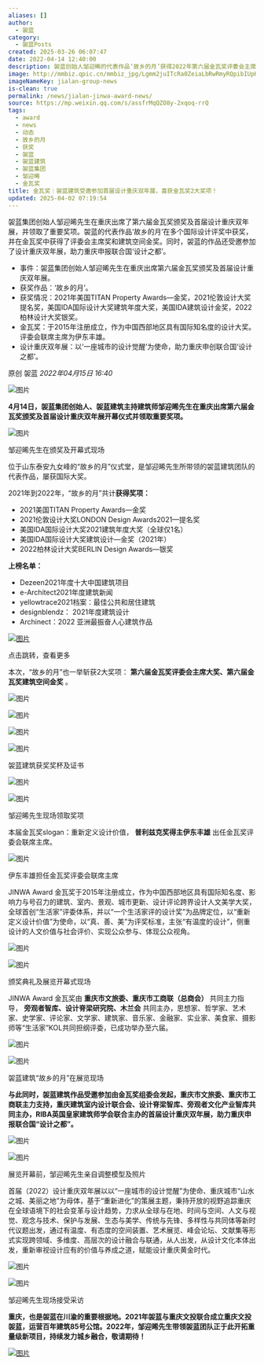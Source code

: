 ```yaml
---
aliases: []
author:
  - 袈蓝
category:
  - 袈蓝Posts
created: 2025-03-26 06:07:47
date: 2022-04-14 12:40:00
description: 袈蓝创始人邹迎晞的代表作品‘故乡的月’获得2022年第六届金瓦奖评委会主席奖和建筑空间金奖。
image: http://mmbiz.qpic.cn/mmbiz_jpg/Lgmm2juITcRa0ZeiaLbRwRmyRQpibIUpHY3mmlf8FIy2Ek01Z0HKtiaiaic9kvyfQhxiadia9NFEWdvXvKRibMFibNTjJqw/0?wx_fmt=jpeg
imageNameKey: jialan-group-news
is-clean: true
permalink: /news/jialan-jinwa-award-news/
source: https://mp.weixin.qq.com/s/assfrMqQZO8y-2xqoq-rrQ
tags:
  - award
  - news
  - 动态
  - 故乡的月
  - 获奖
  - 袈蓝
  - 袈蓝建筑
  - 袈蓝集团
  - 邹迎晞
  - 金瓦奖
title: 金瓦奖︱袈蓝建筑受邀参加首届设计重庆双年展，喜获金瓦奖2大奖项！
updated: 2025-04-02 07:19:54
---
```


袈蓝集团创始人邹迎晞先生在重庆出席了第六届金瓦奖颁奖及首届设计重庆双年展，并领取了重要奖项。袈蓝的代表作品‘故乡的月’在多个国际设计评奖中获奖，并在金瓦奖中获得了评委会主席奖和建筑空间金奖。同时，袈蓝的作品还受邀参加了设计重庆双年展，助力重庆申报联合国‘设计之都’。
<!--more-->
- 事件：袈蓝集团创始人邹迎晞先生在重庆出席第六届金瓦奖颁奖及首届设计重庆双年展。
- 获奖作品：‘故乡的月’。
- 获奖情况：2021年美国TITAN Property Awards—金奖，2021伦敦设计大奖提名奖，美国IDA国际设计大奖建筑年度大奖，美国IDA建筑设计金奖，2022柏林设计大奖银奖。
- 金瓦奖：于2015年注册成立，作为中国西部地区具有国际知名度的设计大奖。评委会联席主席为伊东丰雄。
- 设计重庆双年展：以‘一座城市的设计觉醒’为使命，助力重庆申创联合国‘设计之都’。


原创 袈蓝 *2022年04月15日 16:40*

![图片](https://mmbiz.qpic.cn/mmbiz_jpg/Lgmm2juITcRa0ZeiaLbRwRmyRQpibIUpHYJdXciar62qnFVLE2s83xezHDtsM6uszeEIPjYnHiaibKVd1d6AlMu18Zw/640?wx_fmt=jpeg&tp=webp&wxfrom=5&wx_lazy=1&wx_co=1)

  

**4月14日，袈蓝集团创始人、袈蓝建筑主持建筑师邹迎晞先生在重庆出席第六届金瓦奖颁奖及首届设计重庆双年展开幕仪式并领取重要奖项。**

  

![图片](https://mmbiz.qpic.cn/mmbiz_jpg/Lgmm2juITcRa0ZeiaLbRwRmyRQpibIUpHYoYL5z7xQ60IZtbyDEiaLG0lW8RwswWsibcR0w2jk8AoeCoqXBQt5rBEg/640?wx_fmt=jpeg&tp=webp&wxfrom=5&wx_lazy=1&wx_co=1)

邹迎晞先生在颁奖及开幕式现场  

  

位于山东泰安九女峰的“故乡的月”仪式堂，是邹迎晞先生所带领的袈蓝建筑团队的代表作品，屡获国际大奖。

  

2021年到2022年，“故乡的月”共计**获得奖项：**

- 2021美国TITAN Property Awards—金奖
- 2021伦敦设计大奖LONDON Design Awards2021—提名奖
- 美国IDA国际设计大奖2021建筑年度大奖（全球仅1名）
- 美国IDA国际设计大奖建筑设计—金奖（2021年）
- 2022柏林设计大奖BERLIN Design Awards—银奖

  

**上榜名单：**

- Dezeen2021年度十大中国建筑项目
- e-Architect2021年度建筑新闻
- yellowtrace2021档案：最佳公共和居住建筑
- designblendz： 2021年度建筑设计
- Archinect：2022 亚洲最振奋人心建筑作品



[![图片](https://mmbiz.qpic.cn/mmbiz_jpg/Lgmm2juITcRa0ZeiaLbRwRmyRQpibIUpHYibHlfM13rtoOXicUcuT4pbugfnecppF1991ROBRsV1oQf6by1SwsnUUw/640?wx_fmt=jpeg&tp=webp&wxfrom=5&wx_lazy=1&wx_co=1)](http://mp.weixin.qq.com/s?__biz=MzIyNTgxNTM4OQ==&mid=2247501077&idx=1&sn=460f013e929817050b5991ff02b1e9a4&chksm=e87b7b27df0cf2316f46d0a4da2fd9fe504a23378f9cbbde1ebd253fc359a10413fb6c2f526c&scene=21#wechat_redirect)

点击跳转，查看更多  

  

本次，“故乡的月”也一举斩获2大奖项： **第六届金瓦奖评委会主席大奖、第六届金瓦奖建筑空间金奖** 。  

  

![图片](https://mmbiz.qpic.cn/mmbiz_jpg/Lgmm2juITcRa0ZeiaLbRwRmyRQpibIUpHYf655cyPhls3qhAuAJKAAQlQtYoNxOrLUahAeVlhGeoTFOF1XdzRvTw/640?wx_fmt=jpeg&tp=webp&wxfrom=5&wx_lazy=1&wx_co=1)

![图片](https://mmbiz.qpic.cn/mmbiz_jpg/Lgmm2juITcRa0ZeiaLbRwRmyRQpibIUpHYf1MD3oCSnCEWfianvMBDibWCXgkVvYoDPT9aouqPSwAdOq7h0HdPE8LA/640?wx_fmt=jpeg&tp=webp&wxfrom=5&wx_lazy=1&wx_co=1)

![图片](https://mmbiz.qpic.cn/mmbiz_png/Lgmm2juITcRa0ZeiaLbRwRmyRQpibIUpHY5mfVnkrZTOu9icBDib8mo8pDBFibpKAXJFYst7RRmb8pWu9JYR2S6iawSQ/640?wx_fmt=png&tp=webp&wxfrom=5&wx_lazy=1&wx_co=1)

![图片](https://mmbiz.qpic.cn/mmbiz_png/Lgmm2juITcRa0ZeiaLbRwRmyRQpibIUpHYqZUFRHCPpWLXwpLYtpOyysZQiccFzQ56na32RvIxibuOQbppzdBd8BYQ/640?wx_fmt=png&tp=webp&wxfrom=5&wx_lazy=1&wx_co=1)

袈蓝建筑获奖奖杯及证书

![图片](https://mmbiz.qpic.cn/mmbiz_jpg/Lgmm2juITcRa0ZeiaLbRwRmyRQpibIUpHYrg9zc2ag16KzSF4JcMc9ozcxltufz55n3LVD0JpzAVrbzBibOXJE0XA/640?wx_fmt=jpeg&tp=webp&wxfrom=5&wx_lazy=1&wx_co=1)

![图片](https://mmbiz.qpic.cn/mmbiz_jpg/Lgmm2juITcRa0ZeiaLbRwRmyRQpibIUpHYhvj9JDRQXicYVVgHp85w1rxJt9fCVXvfly55CjQVh9xyic1mPZjuSnJg/640?wx_fmt=jpeg&tp=webp&wxfrom=5&wx_lazy=1&wx_co=1)

邹迎晞先生现场领取奖项  

  

本届金瓦奖slogan：重新定义设计价值， **普利兹克奖得主伊东丰雄** 出任金瓦奖评委会联席主席。

  

![图片](https://mmbiz.qpic.cn/mmbiz_jpg/Lgmm2juITcRa0ZeiaLbRwRmyRQpibIUpHYKn8TMhyCN6BsZ7iaebCs8y4Q6LmFNzZDUkD7Ye15fCxTnPIvUHumK1g/640?wx_fmt=jpeg&tp=webp&wxfrom=5&wx_lazy=1&wx_co=1)

伊东丰雄担任金瓦奖评委会联席主席  

  

JINWA Award 金瓦奖于2015年注册成立，作为中国西部地区具有国际知名度、影响力与号召力的建筑、室内、景观、城市更新、设计评论跨界设计人文美学大奖，全球首创“生活家”评委体系，并以“一个生活家评的设计奖”为品牌定位，以“重新定义设计价值”为使命，以“真、善、美”为评奖标准，主张“有温度的设计”，侧重设计的人文价值与社会评价、实现公众参与、体现公众视角。

  

![图片](https://mmbiz.qpic.cn/mmbiz_jpg/Lgmm2juITcRa0ZeiaLbRwRmyRQpibIUpHYtX3gToRgmXPcKy3UNBoaQY5m6WG3KpUxWrxcxPpfdIEtw1zd1hko0w/640?wx_fmt=jpeg&tp=webp&wxfrom=5&wx_lazy=1&wx_co=1)

![图片](https://mmbiz.qpic.cn/mmbiz_jpg/Lgmm2juITcRa0ZeiaLbRwRmyRQpibIUpHYAloicxMDJwxibkn9FKgGr2IA1gibjkDJMncICyAA2o1YzGnERAnJB35fQ/640?wx_fmt=jpeg&tp=webp&wxfrom=5&wx_lazy=1&wx_co=1)

颁奖典礼及展览开幕式现场  

  

JINWA Award 金瓦奖由 **重庆市文旅委、重庆市工商联（总商会）** 共同主力指导， **旁观者智库、设计脊梁研究院、木兰会** 共同主办，思想家、哲学家、艺术家、史学家、评论家、文学家、建筑家、音乐家、金融家、实业家、美食家、摄影师等“生活家”KOL共同担纲评委，已成功举办至六届。  


![图片](https://mmbiz.qpic.cn/mmbiz_jpg/Lgmm2juITcRa0ZeiaLbRwRmyRQpibIUpHYL549XibicVGxUibrQ34uvMdszKvjldMoibt3N1LahneKjXBNwZ0yjeCUPQ/640?wx_fmt=jpeg&tp=webp&wxfrom=5&wx_lazy=1&wx_co=1)

![图片](https://mmbiz.qpic.cn/mmbiz_jpg/Lgmm2juITcRa0ZeiaLbRwRmyRQpibIUpHYhKOD3fsU7cTuQPhdjmusLDMdtialKrVDKgVKmqfpnImA2vn54sWJ4qw/640?wx_fmt=jpeg&tp=webp&wxfrom=5&wx_lazy=1&wx_co=1)

袈蓝建筑“故乡的月”在展览现场

  

**与此同时，袈蓝建筑作品受邀参加由金瓦奖组委会发起，重庆市文旅委、重庆市工商联主力支持，重庆建筑室内设计联合会、设计脊梁智库、旁观者文化产业智库共同主办，RIBA英国皇家建筑师学会联合主办的首届设计重庆双年展，助力重庆申报联合国“设计之都”。**

  

![图片](https://mmbiz.qpic.cn/mmbiz_jpg/Lgmm2juITcRa0ZeiaLbRwRmyRQpibIUpHYex3jnvEp50nkGOER2aOEmrVqtnH8HxM9u7zelfnolQvNoLiceqOmmmw/640?wx_fmt=jpeg&tp=webp&wxfrom=5&wx_lazy=1&wx_co=1)

![图片](https://mmbiz.qpic.cn/mmbiz_jpg/Lgmm2juITcRa0ZeiaLbRwRmyRQpibIUpHYkkd9UKulpDibuibbIhBnxo2via3e9d0urKKzsnAd840oS5H5uQhKYJGMw/640?wx_fmt=jpeg&tp=webp&wxfrom=5&wx_lazy=1&wx_co=1)

展览开幕前，邹迎晞先生亲自调整模型及照片  

  

首届（2022）设计重庆双年展以以“一座城市的设计觉醒”为使命、重庆城市“山水之城、美丽之地”为母体，基于“重新进化”的策展主题，秉持开放的视野追踪重庆在全球语境下的社会变革与设计趋势，力求从全球与在地、时间与空间、人文与视觉、观念与技术、保护与发展、生态与美学、传统与先锋、多样性与共同体等新时代议题出发，通过有温度、有态度的空间装置、艺术展览、峰会论坛、文献集等形式实现跨领域、多维度、高层次的设计融合与联通，从人出发，从设计文化本体出发，重新审视设计应有的价值与养成之道，赋能设计重庆黄金时代。

  

![图片](https://mmbiz.qpic.cn/mmbiz_jpg/Lgmm2juITcRa0ZeiaLbRwRmyRQpibIUpHYEas7sULZ6gXjhlbFWQicicFpcfiaOg2eNz0aHHz4AXFS7AhSTe3jsw3yQ/640?wx_fmt=jpeg&tp=webp&wxfrom=5&wx_lazy=1&wx_co=1)

![图片](https://mmbiz.qpic.cn/mmbiz_jpg/Lgmm2juITcRa0ZeiaLbRwRmyRQpibIUpHYo4QjMfjOpBj29AElWlGaSfyfv8bBTfL8tBjPGac8ZBcwwH28RzHmUg/640?wx_fmt=jpeg&tp=webp&wxfrom=5&wx_lazy=1&wx_co=1)

邹迎晞先生现场接受采访  

  

**重庆，也是袈蓝在川渝的重要根据地。2021年袈蓝与重庆文投联合成立重庆文投袈蓝，运营百年建筑85号公馆。2022年，邹迎晞先生带领袈蓝团队正于此开拓重量级新项目，持续发力城乡融合，敬请期待！**

  

[![图片](https://mmbiz.qpic.cn/mmbiz_jpg/Lgmm2juITcRa0ZeiaLbRwRmyRQpibIUpHYPAgFRucpZV9DaMU02oicKOc8R4EicXDd4utQyfdOotkt98olnpgBBoicQ/640?wx_fmt=jpeg&tp=webp&wxfrom=5&wx_lazy=1&wx_co=1)](http://mp.weixin.qq.com/s?__biz=MzIyNTgxNTM4OQ==&mid=2247501671&idx=1&sn=2457c917a667733f29d2a817ff16387f&chksm=e87b7955df0cf04356363a63e2ba697120d70c8d978fd93bd25b338790adf94019d47b6a33c9&scene=21#wechat_redirect)